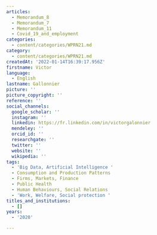 ```yaml
---
articles:
  - Memorandum_8
  - Memorandum_7
  - Memorandum_11
  - Covid_19_and_employment
categories:
  - content/categories/WPRN21.md
category:
  - content/categories/WPRN21.md
createdAt: '2022-01-14T16:39:17.956Z'
firstname: Victor
language:
  - English
lastname: Gallonnier
picture: ''
picture_copyright: ''
reference: ''
social_channels:
  google_scholar: ''
  instagram: ''
  linkedin: https://fr.linkedin.com/in/victorgalonnier
  mendeley: ''
  orcid_id: ''
  researchgate: ''
  twitter: ''
  website: ''
  wikipedia: ''
tags:
  - 'Big Data, Artificial Intelligence '
  - Consumption and Production Patterns
  - Firms, Markets, Finance
  - Public Health
  - Human Behaviours, Social Relations
  - 'Work, Welfare, Social protection '
titles_and_institutions:
  - []
years:
  - '2020'

---
```

